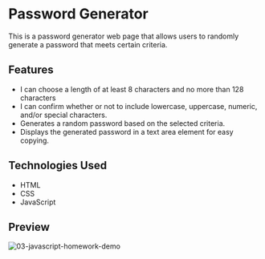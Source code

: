 # Password Generator

This is a  password generator web page that allows users to randomly generate a password that meets certain criteria.

## Features

- I can choose a length of at least 8 characters and no more than 128 characters
- I can confirm whether or not to include lowercase, uppercase, numeric, and/or special characters.
- Generates a random password based on the selected criteria.
- Displays the generated password in a text area element for easy copying.

## Technologies Used

- HTML
- CSS
- JavaScript

## Preview


![03-javascript-homework-demo](https://github.com/jalpiva98/Password-generator/assets/108430639/86f2bf76-f8a5-40e5-b530-542dee351639)
